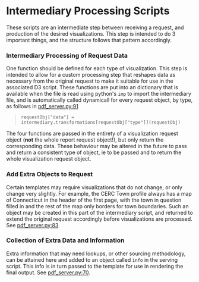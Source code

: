 # Intermediary Processing Scripts  
  
These scripts are an intermediate step between receiving a request, and production of the desired visualizations. This step is intended to do 3 important things, and the structure follows that pattern accordingly.  
  

### Intermediary Processing of Request Data
One function should be defined for each type of visualization. This step is intended to allow for a custom processing step that reshapes data as necessary from the original request to make it suitable for use in the associated D3 script. These functions are put into an dictionary that is available when the file is read using python's `imp` to import the intermediary file, and is automatically called dynamicall for every request object, by type, as follows in [pdf_server.py:91](https://github.com/CT-Data-Collaborative/reports/blob/master/pdf_server.py#L91)  
> `requestObj["data"] = intermediary.transformations[requestObj["type"]](requestObj)`  

The four functions are passed in the entirety of a visualization request object (__not__ the whole report request object!), but only return the corresponding data. These behaviour may be altered in the future to pass and return a consistent type of object, ie to be passed and to return the whole visualization request object.
  

### Add Extra Objects to Request
Certain templates may require visualizations that do not change, or only change very slightly. For example, the CERC Town profile always has a map of Connecticut in the header of the first page, with the town in question filled in and the rest of the map only borders for town boundaries. Such an object may be created in this part of the intermediary script, and returned to extend the original request accordingly before visualizations are processed. See [pdf_server.py:83](https://github.com/CT-Data-Collaborative/reports/blob/master/pdf_server.py#L83).
  
  
### Collection of Extra Data and Information
Extra information that may need lookups, or other sourcing methodology, can be attained here and added to an object called `info` in the serving script. This info is in turn passed to the template for use in rendering the final output. See [pdf_server.py:70](https://github.com/CT-Data-Collaborative/reports/blob/master/pdf_server.py#L70).
  
